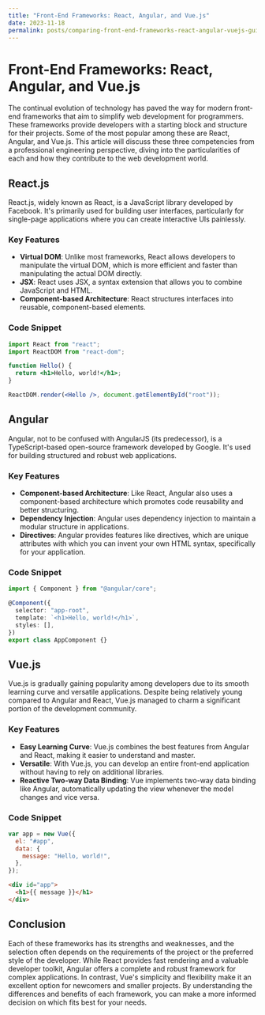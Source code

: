 ```yaml
---
title: "Front-End Frameworks: React, Angular, and Vue.js"
date: 2023-11-18
permalink: posts/comparing-front-end-frameworks-react-angular-vuejs-guide
---
```


# Front-End Frameworks: React, Angular, and Vue.js

The continual evolution of technology has paved the way for modern front-end frameworks that aim to simplify web development for programmers. These frameworks provide developers with a starting block and structure for their projects. Some of the most popular among these are React, Angular, and Vue.js. This article will discuss these three competencies from a professional engineering perspective, diving into the particularities of each and how they contribute to the web development world.

## React.js

React.js, widely known as React, is a JavaScript library developed by Facebook. It's primarily used for building user interfaces, particularly for single-page applications where you can create interactive UIs painlessly.

### Key Features

- **Virtual DOM**: Unlike most frameworks, React allows developers to manipulate the virtual DOM, which is more efficient and faster than manipulating the actual DOM directly.
- **JSX**: React uses JSX, a syntax extension that allows you to combine JavaScript and HTML.
- **Component-based Architecture**: React structures interfaces into reusable, component-based elements.

### Code Snippet

```jsx
import React from "react";
import ReactDOM from "react-dom";

function Hello() {
  return <h1>Hello, world!</h1>;
}

ReactDOM.render(<Hello />, document.getElementById("root"));
```

## Angular

Angular, not to be confused with AngularJS (its predecessor), is a TypeScript-based open-source framework developed by Google. It's used for building structured and robust web applications.

### Key Features

- **Component-based Architecture**: Like React, Angular also uses a component-based architecture which promotes code reusability and better structuring.
- **Dependency Injection**: Angular uses dependency injection to maintain a modular structure in applications.
- **Directives**: Angular provides features like directives, which are unique attributes with which you can invent your own HTML syntax, specifically for your application.

### Code Snippet

```ts
import { Component } from "@angular/core";

@Component({
  selector: "app-root",
  template: `<h1>Hello, world!</h1>`,
  styles: [],
})
export class AppComponent {}
```

## Vue.js

Vue.js is gradually gaining popularity among developers due to its smooth learning curve and versatile applications. Despite being relatively young compared to Angular and React, Vue.js managed to charm a significant portion of the development community.

### Key Features

- **Easy Learning Curve**: Vue.js combines the best features from Angular and React, making it easier to understand and master.
- **Versatile**: With Vue.js, you can develop an entire front-end application without having to rely on additional libraries.
- **Reactive Two-way Data Binding**: Vue implements two-way data binding like Angular, automatically updating the view whenever the model changes and vice versa.

### Code Snippet

```js
var app = new Vue({
  el: "#app",
  data: {
    message: "Hello, world!",
  },
});
```

```html
<div id="app">
  <h1>{{ message }}</h1>
</div>
```

## Conclusion

Each of these frameworks has its strengths and weaknesses, and the selection often depends on the requirements of the project or the preferred style of the developer. While React provides fast rendering and a valuable developer toolkit, Angular offers a complete and robust framework for complex applications. In contrast, Vue's simplicity and flexibility make it an excellent option for newcomers and smaller projects. By understanding the differences and benefits of each framework, you can make a more informed decision on which fits best for your needs.
